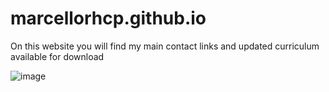 # marcellorhcp.github.io

On this website you will find my main contact links and updated curriculum available for download

![image](https://user-images.githubusercontent.com/74083936/170726384-1a98511c-11e2-4225-808f-c4e83f9303d2.png)
